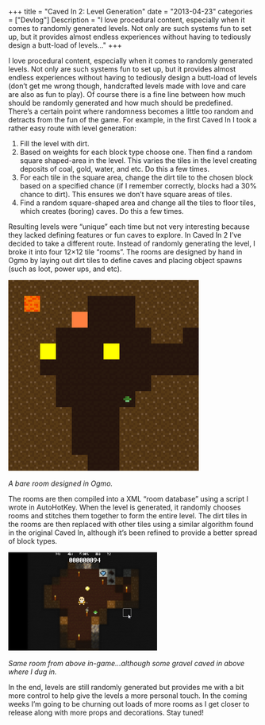 +++
title = "Caved In 2: Level Generation"
date = "2013-04-23"
categories = ["Devlog"]
Description = "I love procedural content, especially when it comes to randomly generated levels. Not only are such systems fun to set up, but it provides almost endless experiences without having to tediously design a butt-load of levels..."
+++

I love procedural content, especially when it comes to randomly generated levels. Not only are such systems fun to set up, but it provides almost endless experiences without having to tediously design a butt-load of levels (don’t get me wrong though, handcrafted levels made with love and care are also as fun to play). Of course there is a fine line between how much should be randomly generated and how much should be predefined. There’s a certain point where randomness becomes a little too random and detracts from the fun of the game. For example, in the first Caved In I took a rather easy route with level generation:

 1. Fill the level with dirt.
 2. Based on weights for each block type choose one. Then find a random square shaped-area in the level. This varies the tiles in the level creating deposits of coal, gold, water, and etc. Do this a few times.
 3. For each tile in the square area, change the dirt tile to the chosen block based on a specified chance (if I remember correctly, blocks had a 30% chance to dirt). This ensures we don’t have square areas of tiles.
 4. Find a random square-shaped area and change all the tiles to floor tiles, which creates (boring) caves. Do this a few times.
 
Resulting levels were “unique” each time but not very interesting because they lacked defining features or fun caves to explore. In Caved In 2 I’ve decided to take a different route. Instead of randomly generating the level, I broke it into four 12×12 tile “rooms”. The rooms are designed by hand in Ogmo by laying out dirt tiles to define caves and placing object spawns (such as loot, power ups, and etc).

![cavedin2_editor_room](/projects/cavedin2/editor_room.png)

_A bare room designed in Ogmo._

The rooms are then compiled into a XML “room database” using a script I wrote in AutoHotKey. When the level is generated, it randomly chooses rooms and stitches them together to form the entire level. The dirt tiles in the rooms are then replaced with other tiles using a similar algorithm found in the original Caved In, although it’s been refined to provide a better spread of block types.

![cavedin2_game_room](/projects/cavedin2/game_room.png)

_Same room from above in-game…although some gravel caved in above where I dug in._

In the end, levels are still randomly generated but provides me with a bit more control to help give the levels a more personal touch. In the coming weeks I’m going to be churning out loads of more rooms as I get closer to release along with more props and decorations. Stay tuned!